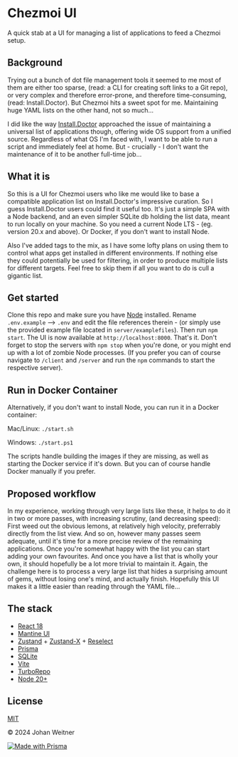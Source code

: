 # Chezmoi UI

A quick stab at a UI for managing a list of applications to feed a Chezmoi setup.

## Background

Trying out a bunch of dot file management tools it seemed to me most of them are either too sparse, (read: a CLI for creating soft links to a Git repo), or very complex and therefore error-prone, and therefore time-consuming, (read: Install.Doctor). But Chezmoi hits a sweet spot for me. Maintaining huge YAML lists on the other hand, not so much...

I did like the way [Install.Doctor](https://github.com/megabyte-labs/install.doctor) approached the issue of maintaining a universal list of applications though, offering wide OS support from a unified source. Regardless of what OS I'm faced with, I want to be able to run a script and immediately feel at home. But - crucially - I don't want the maintenance of it to be another full-time job...

## What it is

So this is a UI for Chezmoi users who like me would like to base a compatible application list on Install.Doctor's impressive curation. So I guess Install.Doctor users could find it useful too. It's just a simple SPA with a Node backend, and an even simpler SQLite db holding the list data, meant to run locally on your machine. So you need a current Node LTS - (eg. version 20.x and above). Or Docker, if you don't want to install Node.

Also I've added tags to the mix, as I have some lofty plans on using them to control what apps get installed in different environments. If nothing else they could potentially be used for filtering, in order to produce multiple lists for different targets. Feel free to skip them if all you want to do is cull a gigantic list.

## Get started

Clone this repo and make sure you have [Node](https://nodejs.org/) installed. Rename `.env.example` --> `.env` and edit the file references therein - (or simply use the provided example file located in `server/examplefiles`). Then run `npm start`. The UI is now available at `http://localhost:8000`. That's it. Don't forget to stop the servers with `npm stop` when you're done, or you might end up with a lot of zombie Node processes. (If you prefer you can of course navigate to `/client` and `/server` and run the `npm` commands to start the respective server).

## Run in Docker Container
Alternatively, if you don't want to install Node, you can run it in a Docker container:

Mac/Linux:
```./start.sh```

Windows:
```./start.ps1```

The scripts handle building the images if they are missing, as well as starting the Docker service if it's down. But you can of course handle Docker manually if you prefer.

## Proposed workflow
In my experience, working through very large lists like these, it helps to do it in two or more passes, with increasing scrutiny, (and decreasing speed): First weed out the obvious lemons, at relatively high velocity, preferrably directly from the list view. And so on, however many passes seem adequate, until it's time for a more precise review of the remaining applications. Once you're somewhat happy with the list you can start adding your own favourites. And once you have a list that is wholly your own, it should hopefully be a lot more trivial to maintain it. Again, the challenge here is to process a very large list that hides a surprising amount of gems, without losing one's mind, and actually finish. Hopefully this UI makes it a little easier than reading through the YAML file...

## The stack
- [React 18](https://react.dev/)
- [Mantine UI](https://mantine.dev/)
- [Zustand](https://github.com/pmndrs/zustand) + [Zustand-X](https://github.com/udecode/zustand-x) + [Reselect](https://reselect.js.org/)
- [Prisma](https://www.prisma.io/)
- [SQLite](https://www.sqlite.org/)
- [Vite](https://vitest.dev/)
- [TurboRepo](https://turbo.build/)
- [Node 20+](https://nodejs.org/)


## License

[MIT](https://opensource.org/license/MIT)

© 2024 Johan Weitner


[![Made with Prisma](http://made-with.prisma.io/dark.svg)](https://prisma.io)